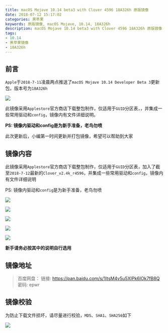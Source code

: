 ```yaml
---
title: macOS Mojave 10.14 beta3 with Clover 4596 18A326h 原版镜像
date: 2018-07-12 15:17:02
categories: 黑苹果
keywords: 原版镜像, macOS Mojave, 10.14, 18A326h
description: macOS Mojave 10.14 beta3 with Clover 4596 18A326h 原版镜像
tags: 
- 10.14
- 黑苹果镜像
- 18A326h
---
```


## 前言
`Apple`于`2018-7-11`凌晨两点推送了`macOS Mojave 10.14 Developer Beta 3`更新包，版本号为`18A326h`

![](https://raw.githubusercontent.com/athlonreg/BlogImages/master/Images/b7/fc232963ec7c424c28cfaa6c2588bf.png)

此镜像采用`Applestore`官方商店下载整包制作，仅适用于`GUID`分区表，，并集成一些常用驱动和`config`，镜像内有文件详细说明。

**PS: 镜像内驱动和config是为新手准备，老鸟勿喷**

此次更新后，小编第一时间更新并打包镜像，希望可以帮助到大家

## 镜像内容
此镜像采用`Applestore`官方商店下载整包制作，仅适用于`GUID`分区表，加入了截至`2018-7-12`最新的`Clover_v2.4k_r4596`，并集成一些常用驱动和`config`，镜像内有文件详细说明

PS: 镜像内驱动和`config`是为新手准备，老鸟勿喷

![](https://raw.githubusercontent.com/athlonreg/BlogImages/master/Images/88/e3735f1df7c1698869bc4700b0e34f.png)

![](https://raw.githubusercontent.com/athlonreg/BlogImages/master/Images/48/99a6d0d9094d41acc455008be82109.png)

![](https://raw.githubusercontent.com/athlonreg/BlogImages/master/Images/48/87d2b0ec6f40a3df7347148b03d196.png)

![](https://raw.githubusercontent.com/athlonreg/BlogImages/master/Images/04/9fa489977f2fc21eccce5b795eddb6.png)

![](https://raw.githubusercontent.com/athlonreg/BlogImages/master/Images/a6/ba1d85d46d0523daf0d539579bcbbd.png)

**新手请务必按其中的说明自行选用**

## 镜像地址
> 百度网盘：
> 链接: https://pan.baidu.com/s/1ItsM4v5u5XlPk6IOk7fB8Q 密码: epwr

## 镜像校验
为防止下载文件损坏，请尽量进行校验，`MD5`、`SHA1`、`SHA256`如下

![](https://raw.githubusercontent.com/athlonreg/BlogImages/master/Images/2c/9d21dc18c75ae391c57d6efd4aee19.png)

